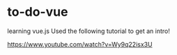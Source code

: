 # to-do-vue
learning vue.js
Used the following tutorial to get an intro!

https://www.youtube.com/watch?v=Wy9q22isx3U
